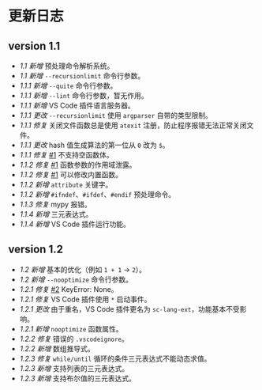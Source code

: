 # 更新日志

## version 1.1

- *1.1 新增* 预处理命令解析系统。
- *1.1 新增* `--recursionlimit` 命令行参数。
- *1.1.1 新增* `--quite` 命令行参数。
- *1.1.1 新增* `--lint` 命令行参数，暂无作用。
- *1.1.1 新增* VS Code 插件语言服务器。
- *1.1.1 更改* `--recursionlimit` 使用 `argparser` 自带的类型限制。
- *1.1.1 修复* 关闭文件函数总是使用 `atexit` 注册，防止程序报错无法正常关闭文件。
- *1.1.1 更改* hash 值生成算法的第一位从 `0` 改为 `$`。
- *1.1.1 修复* [#1](https://github.com/IsBenben/Scratch-Language/issues/1) 不支持空函数体。
- *1.1.2 修复* [#1](https://github.com/IsBenben/Scratch-Language/issues/1) 函数参数的作用域泄露。
- *1.1.2 修复* [#1](https://github.com/IsBenben/Scratch-Language/issues/1) 可以修改内置函数。
- *1.1.2 新增* `attribute` 关键字。
- *1.1.2 新增* `#ifndef`、`#ifdef`、`#endif` 预处理命令。
- *1.1.3 修复* mypy 报错。
- *1.1.4 新增* 三元表达式。
- *1.1.4 新增* VS Code 插件运行功能。

## version 1.2

- *1.2 新增* 基本的优化（例如 `1 + 1` -> `2`）。
- *1.2 新增* `--nooptimize` 命令行参数。
- *1.2.1 修复* [#2](https://github.com/IsBenben/Scratch-Language/issues/2) KeyError: None。
- *1.2.1 修复* VS Code 插件使用 `*` 启动事件。
- *1.2.1 更改* 由于重名，VS Code 插件更名为 `sc-lang-ext`，功能基本不受影响。
- *1.2.1 新增* `nooptimize` 函数属性。
- *1.2.2 修复* 错误的 `.vscodeignore`。
- *1.2.2 新增* 数组推导式。
- *1.2.3 修复* `while/until` 循环的条件三元表达式不能动态求值。
- *1.2.3 新增* 支持列表的三元表达式。
- *1.2.3 新增* 支持布尔值的三元表达式。

